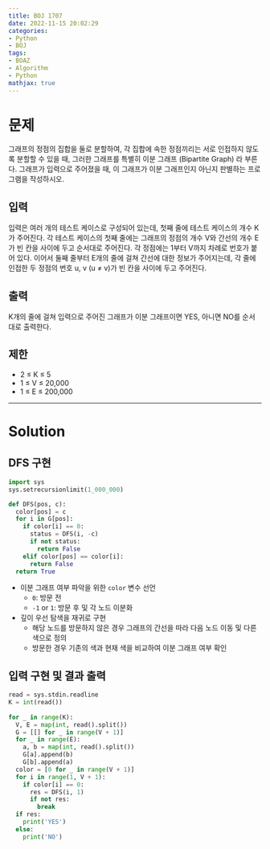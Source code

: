 ```yaml
---
title: BOJ 1707
date: 2022-11-15 20:02:29
categories:
- Python
- BOJ
tags:
- BOAZ
- Algorithm
- Python
mathjax: true
---
```

# 문제

그래프의 정점의 집합을 둘로 분할하여, 각 집합에 속한 정점끼리는 서로 인접하지 않도록 분할할 수 있을 때, 그러한 그래프를 특별히 이분 그래프 (Bipartite Graph) 라 부른다.
그래프가 입력으로 주어졌을 때, 이 그래프가 이분 그래프인지 아닌지 판별하는 프로그램을 작성하시오.

## 입력

입력은 여러 개의 테스트 케이스로 구성되어 있는데, 첫째 줄에 테스트 케이스의 개수 K가 주어진다. 각 테스트 케이스의 첫째 줄에는 그래프의 정점의 개수 V와 간선의 개수 E가 빈 칸을 사이에 두고 순서대로 주어진다. 각 정점에는 1부터 V까지 차례로 번호가 붙어 있다. 이어서 둘째 줄부터 E개의 줄에 걸쳐 간선에 대한 정보가 주어지는데, 각 줄에 인접한 두 정점의 번호 u, v (u ≠ v)가 빈 칸을 사이에 두고 주어진다. 

## 출력

K개의 줄에 걸쳐 입력으로 주어진 그래프가 이분 그래프이면 YES, 아니면 NO를 순서대로 출력한다.

## 제한

+ 2 ≤ K ≤ 5
+ 1 ≤ V ≤ 20,000
+ 1 ≤ E ≤ 200,000

<!-- More -->

***

# Solution

## DFS 구현

~~~python
import sys
sys.setrecursionlimit(1_000_000)

def DFS(pos, c):
  color[pos] = c
  for i in G[pos]:
    if color[i] == 0:
      status = DFS(i, -c)
      if not status:
        return False
    elif color[pos] == color[i]:
      return False
  return True
~~~

+ 이분 그래프 여부 파악을 위한 `color` 변수 선언
  + `0`: 방문 전
  + `-1` or `1`: 방문 후 및 각 노드 이분화
+ 깊이 우선 탐색을 재귀로 구현
  + 해당 노드를 방문하지 않은 경우 그래프의 간선을 따라 다음 노드 이동 및 다른 색으로 정의
  + 방문한 경우 기존의 색과 현재 색을 비교하여 이분 그래프 여부 확인

## 입력 구현 및 결과 출력

~~~python
read = sys.stdin.readline
K = int(read())
        
for _ in range(K):
  V, E = map(int, read().split())
  G = [[] for _ in range(V + 1)]
  for _ in range(E):
    a, b = map(int, read().split())
    G[a].append(b)
    G[b].append(a)
  color = [0 for _ in range(V + 1)]
  for i in range(1, V + 1):
    if color[i] == 0:
      res = DFS(i, 1)
      if not res:
        break
  if res:
    print('YES')
  else:
    print('NO')
~~~